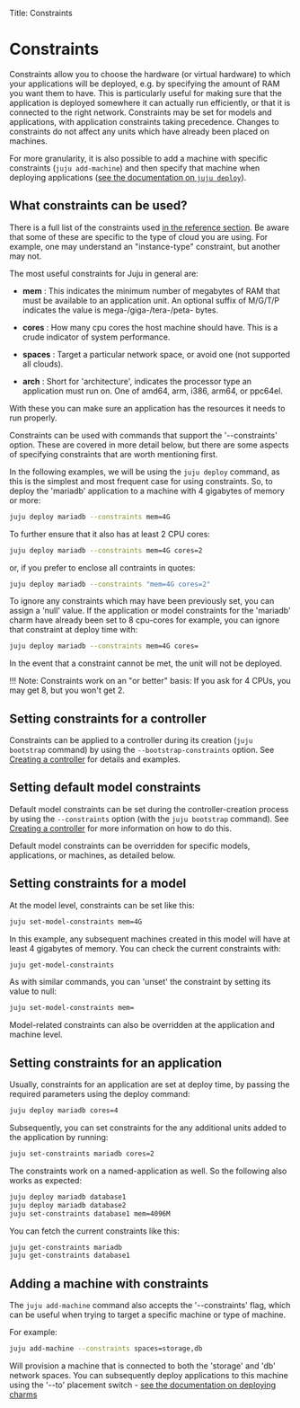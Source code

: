 Title: Constraints


# Constraints

Constraints allow you to choose the hardware (or virtual hardware)
to which your applications will be deployed, e.g. by specifying the amount of 
RAM you want them to have. This is particularly useful for making sure that the
application is deployed somewhere it can actually run efficiently, or that it is
connected to the right network. Constraints may be set for models and
applications, with application constraints taking precedence. Changes to
constraints do not affect any units which have already been placed on machines.

For more granularity, it is also possible to add a machine with specific 
constraints (`juju add-machine`) and then specify that machine when deploying 
applications ([see the documentation on `juju deploy`](./charms-deploying.html)).


## What constraints can be used?

There is a full list of the constraints used 
[in the reference section](reference-constraints.html). Be aware that some of 
these are specific to the type of cloud you are using. For example, one may
understand an "instance-type" constraint, but another may not. 

The most useful constraints for Juju in general are:
  
  - **mem** : This indicates the minimum number of megabytes of RAM that must 
  be available to an application unit. An optional suffix of M/G/T/P indicates
  the value is mega-/giga-/tera-/peta- bytes.

  - **cores** :  How many cpu cores the host machine should have. This is a
  crude indicator of system performance.
    
  - **spaces** : Target a particular network space, or avoid one (not supported
  all clouds).
  
  - **arch** : Short for 'architecture', indicates the processor type an
  application must run on. One of amd64, arm, i386, arm64, or ppc64el.
  
With these you can make sure an application has the resources it needs to run 
properly.

Constraints can be used with commands that support the '--constraints' option. 
These are covered in more detail below, but there are some aspects of specifying
constraints that are worth mentioning first.

In the following examples, we will be using the `juju deploy` command, as this
is the simplest and most frequent case for using constraints. So, to deploy the
'mariadb' application to a machine with 4 gigabytes of memory or more:
  
```bash
juju deploy mariadb --constraints mem=4G
```

To further ensure that it also has at least 2 CPU cores:
  
```bash
juju deploy mariadb --constraints mem=4G cores=2
```

or, if you prefer to enclose all contraints in quotes:

```bash
juju deploy mariadb --constraints "mem=4G cores=2"
```

To ignore any constraints which may have been previously set, you can assign a 
'null' value. If the application or model constraints for the 'mariadb' charm
have already been set to 8 cpu-cores for example, you can ignore that constraint
at deploy time with:
  
```bash
juju deploy mariadb --constraints mem=4G cores= 
```

In the event that a constraint cannot be met, the unit will not be deployed.

!!! Note: 
    Constraints work on an "or better" basis: If you ask for 4 CPUs, you 
    may get 8, but you won't get 2.
    
## Setting constraints for a controller

Constraints can be applied to a controller during its creation
(`juju bootstrap` command) by using the `--bootstrap-constraints` option. See
[Creating a controller][controllers-creating] for details and examples.

## Setting default model constraints

Default model constraints can be set during the controller-creation process by
using the `--constraints` option (with the `juju bootstrap` command). See
[Creating a controller][controllers-creating] for more information on how to do
this.

Default model constraints can be overridden for specific models, applications,
or machines, as detailed below.

## Setting constraints for a model

At the model level, constraints can be set like this:
  
```bash
juju set-model-constraints mem=4G
```

In this example, any subsequent machines created in this model will have at
least 4 gigabytes of memory. You can check the current constraints with:
  
```bash
juju get-model-constraints
```

As with similar commands, you can 'unset' the constraint by setting its value
to null:
  
```bash
juju set-model-constraints mem=
```

Model-related constraints can also be overridden at the application and machine
level.

## Setting constraints for an application

Usually, constraints for an application are set at deploy time, by passing the 
required parameters using the deploy command:
  
```bash
juju deploy mariadb cores=4
```

Subsequently, you can set constraints for the any additional units added to the 
application by running:
  
```bash
juju set-constraints mariadb cores=2
```

The constraints work on a named-application as well. So the following also works
as expected:
  
```bash
juju deploy mariadb database1
juju deploy mariadb database2
juju set-constraints database1 mem=4096M
```

You can fetch the current constraints like this:
  
```bash
juju get-constraints mariadb
juju get-constraints database1
```


## Adding a machine with constraints

The `juju add-machine` command also accepts the '--constraints' flag, which can
be useful when trying to target a specific machine or type of machine.

For example:

```bash 
juju add-machine --constraints spaces=storage,db
```

Will provision a machine that is connected to both the 'storage' and 'db' 
network spaces. You can subsequently deploy applications to this machine using
the '--to' placement switch - 
[see the documentation on deploying charms](./charms-deploying.html)

<!-- LINKS -->

[controllers-creating]: ./controllers-creating.html
